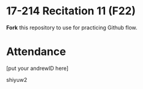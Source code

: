 # 17-214 Recitation 11 (F22)
**Fork** this repository to use for practicing Github flow.

# Attendance
[put your andrewID here]

shiyuw2